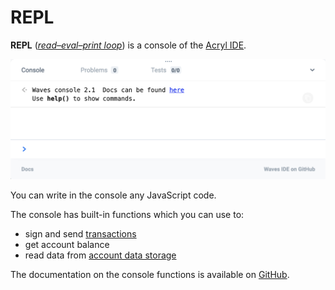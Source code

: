 # REPL

**REPL** ([_read–eval–print loop_](https://en.wikipedia.org/wiki/Read%E2%80%93eval%E2%80%93print_loop)) is a console of the [Acryl IDE](/smart-contracts/tools/acryl-ide.md).

<img src="img/repl/repl.png" width="700px" />

You can write in the console any JavaScript code.

The console has built-in functions which you can use to:

* sign and send [transactions](/blockchain/transaction.md)
* get account balance
* read data from [account data storage](/blockchain/account-data-storage.md)

The documentation on the console functions is available on [GitHub](https://acrylplatform.github.io/js-test-env).
